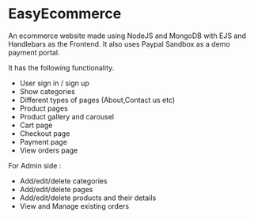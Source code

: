 # EasyEcommerce
An ecommerce website made using NodeJS and MongoDB with EJS and Handlebars as the Frontend. It also uses Paypal Sandbox as a demo payment portal. 

It has the following functionality.
- User sign in / sign up
- Show categories
- Different types of pages (About,Contact us etc)
- Product pages
- Product gallery and carousel
- Cart page
- Checkout page
- Payment page
- View orders page

For Admin side :
- Add/edit/delete categories
- Add/edit/delete pages
- Add/edit/delete products and their details
- View and Manage existing orders
